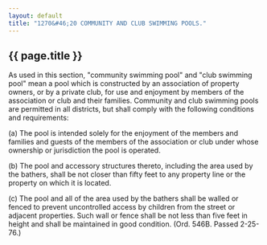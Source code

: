 ```yaml
---
layout: default 
title: "1270&#46;20 COMMUNITY AND CLUB SWIMMING POOLS."
---
```


{{ page.title }}
----------------

As used in this section, "community swimming pool" and "club swimming
pool" mean a pool which is constructed by an association of property
owners, or by a private club, for use and enjoyment by members of the
association or club and their families. Community and club swimming
pools are permitted in all districts, but shall comply with the
following conditions and requirements:

​(a) The pool is intended solely for the enjoyment of the members and
families and guests of the members of the association or club under
whose ownership or jurisdiction the pool is operated.

​(b) The pool and accessory structures thereto, including the area used
by the bathers, shall be not closer than fifty feet to any property line
or the property on which it is located.

​(c) The pool and all of the area used by the bathers shall be walled or
fenced to prevent uncontrolled access by children from the street or
adjacent properties. Such wall or fence shall be not less than five feet
in height and shall be maintained in good condition. (Ord. 546B. Passed
2-25-76.)
